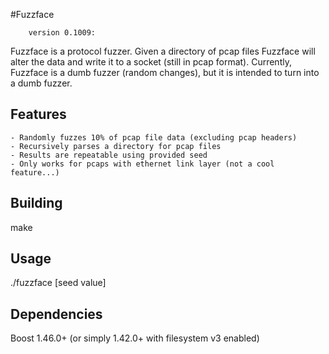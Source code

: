 #Fuzzface 
```
    version 0.1009:
```
Fuzzface is a protocol fuzzer. Given a directory of pcap files Fuzzface will alter
the data and write it to a socket (still in pcap format). Currently, Fuzzface is
a dumb fuzzer (random changes), but it is intended to turn into a dumb fuzzer.

## Features
    - Randomly fuzzes 10% of pcap file data (excluding pcap headers)
    - Recursively parses a directory for pcap files
    - Results are repeatable using provided seed
    - Only works for pcaps with ethernet link layer (not a cool feature...)

## Building
make

## Usage
./fuzzface <directory> [seed value]

## Dependencies
Boost 1.46.0+ (or simply 1.42.0+ with filesystem v3 enabled)

